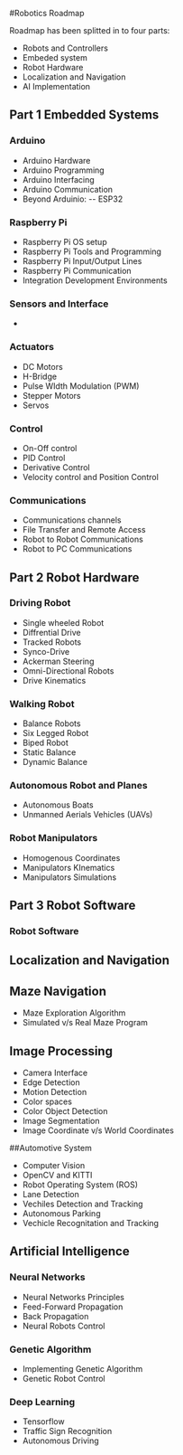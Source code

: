 #Robotics Roadmap

Roadmap has been splitted in to four parts:
- Robots and Controllers
- Embeded system
- Robot Hardware
- Localization and Navigation
- AI Implementation


## Part 1 Embedded Systems

### Arduino
- Arduino Hardware
- Arduino Programming
- Arduino Interfacing
- Arduino Communication
- Beyond Arduinio:
-- ESP32

### Raspberry Pi
- Raspberry Pi OS setup
- Raspberry Pi Tools and Programming
- Raspberry Pi Input/Output Lines
- Raspberry Pi Communication
- Integration Development Environments

### Sensors and Interface
- 

### Actuators
- DC Motors
- H-Bridge
- Pulse WIdth Modulation (PWM)
- Stepper Motors
- Servos

### Control 
- On-Off control
- PID Control
- Derivative Control
- Velocity control and Position Control

### Communications
- Communications channels
- File Transfer and Remote Access
- Robot to Robot Communications
- Robot to PC Communications

## Part 2 Robot Hardware

### Driving Robot
- Single wheeled Robot
- Diffrential Drive
- Tracked Robots
- Synco-Drive
- Ackerman Steering
- Omni-Directional Robots
- Drive Kinematics

### Walking Robot
- Balance Robots
- Six Legged Robot
- Biped Robot
- Static Balance
- Dynamic Balance

### Autonomous Robot and Planes

- Autonomous Boats
- Unmanned Aerials Vehicles (UAVs)

### Robot Manipulators
 
- Homogenous Coordinates
- Manipulators KInematics
- Manipulators Simulations

## Part 3 Robot Software

### Robot Software

## Localization and Navigation
## Maze Navigation

- Maze Exploration Algorithm
- Simulated v/s Real Maze Program

## Image Processing
- Camera Interface
- Edge Detection
- Motion Detection
- Color spaces
- Color Object Detection
- Image Segmentation
- Image Coordinate v/s World Coordinates

##Automotive System

- Computer Vision 
- OpenCV and KITTI
- Robot Operating System (ROS)
- Lane Detection
- Vechiles Detection and Tracking
- Autonomous Parking
- Vechicle Recognitation and Tracking


## Artificial Intelligence

### Neural Networks
- Neural Networks Principles
- Feed-Forward Propagation
- Back Propagation
- Neural Robots Control

### Genetic Algorithm

- Implementing Genetic Algorithm
- Genetic Robot Control

### Deep Learning

- Tensorflow 
- Traffic Sign Recognition
- Autonomous Driving

